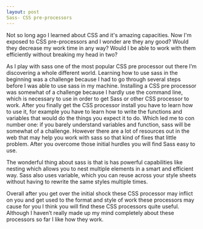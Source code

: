 ```yaml
---
layout: post
Sass- CSS pre-processors
---
```


Not so long ago I learned about CSS and it's amazing capacities. Now I'm exposed to CSS pre-processors and I wonder are they any good? Would they decrease my work time in any way? Would I be able to work with them efficiently without breaking my head in two? 

As I play with sass one of the most popular CSS pre processor out there I’m discovering a whole different world. Learning how to use sass in the beginning was a challenge because I had to go through several steps before I was able to use sass in my machine. Installing a CSS pre processor was somewhat of a challenge because I hardly use the command line, which is necessary to use in order to get Sass or other CSS processor to work. After you finally get the CSS processor install you have to learn how to use it, for example you have to learn how to write the functions and variables that would do the things you expect it to do. Which led me to con number one: if you barely understand variables and function, sass will be somewhat of a challenge. However there are a lot of resources out in the web that may help you work with sass so that kind of fixes that little problem. After you overcome those initial hurdles you will find Sass easy to use. 

The wonderful thing about sass is that is has powerful capabilities like nesting which allows you to nest multiple elements in a smart and efficient way. Sass also uses variable, which you can reuse across your style sheets without having to rewrite the same styles multiple times. 

Overall after you get over the initial shock these CSS processor may inflict on you and get used to the format and style of work these processors may cause for you I think you will find these CSS processors quite useful. Although I haven’t really made up my mind completely about these processors so far I like how they work. 
